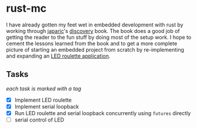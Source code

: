 # rust-mc
I have already gotten my feet wet in embedded development with rust by working through [japaric](https://github.com/japaric)'s [discovery](https://rust-embedded.github.io/discovery/README.html) book. The book does a good job of getting the reader to the fun stuff by doing most of the setup work. I hope to cement the lessons learned from the book and to get a more complete picture of starting an embedded project from scratch by re-implementing and expanding an [LED roulette application](https://rust-embedded.github.io/discovery/05-led-roulette/README.html).

## Tasks
_each task is marked with a tag_
- [x] Implement LED roulette
- [x] Implement serial loopback
- [x] Run LED roulette and serial loopback concurrently using `futures` directly
- [ ] serial control of LED
